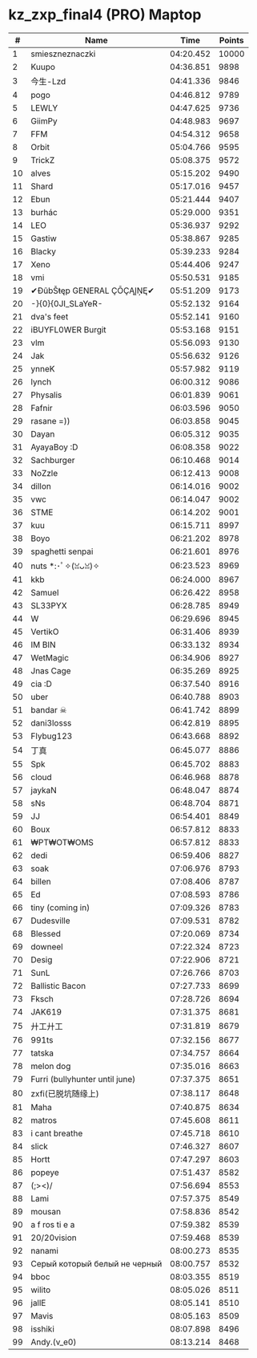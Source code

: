 # kz_zxp_final4 (PRO) Maptop

|  # | Name | Time | Points |
|-------------- | -------------- | -------------- | -------------- | 
| 1 | smieszneznaczki | 04:20.452 | 10000 | 
| 2 | Kuupo | 04:36.851 | 9898 | 
| 3 | 今生-Lzd | 04:41.336 | 9846 | 
| 4 | pogo | 04:46.812 | 9789 | 
| 5 | LEWLY | 04:47.625 | 9736 | 
| 6 | GiimPy | 04:48.983 | 9697 | 
| 7 | FFM | 04:54.312 | 9658 | 
| 8 | Orbit | 05:04.766 | 9595 | 
| 9 | TrickZ | 05:08.375 | 9572 | 
| 10 | alves | 05:15.202 | 9490 | 
| 11 | Shard | 05:17.016 | 9457 | 
| 12 | Ebun | 05:21.444 | 9407 | 
| 13 | burhác | 05:29.000 | 9351 | 
| 14 | LEO | 05:36.937 | 9292 | 
| 15 | Gastiw | 05:38.867 | 9285 | 
| 16 | Blacky | 05:39.233 | 9284 | 
| 17 | Xeno | 05:44.406 | 9247 | 
| 18 | vmi | 05:50.531 | 9185 | 
| 19 | ✔ĐûbŠŧęp GENERAL ÇŌÇĄĮŅĘ✔ | 05:51.209 | 9173 | 
| 20 | -}{0}{0JI_SLaYeR- | 05:52.132 | 9164 | 
| 21 | dva's feet | 05:52.141 | 9160 | 
| 22 | iBUYFL0WER Burgit | 05:53.168 | 9151 | 
| 23 | vlm | 05:56.093 | 9130 | 
| 24 | Jak | 05:56.632 | 9126 | 
| 25 | ynneK | 05:57.982 | 9119 | 
| 26 | lynch | 06:00.312 | 9086 | 
| 27 | Physalis | 06:01.839 | 9061 | 
| 28 | Fafnir | 06:03.596 | 9050 | 
| 29 | rasane =)) | 06:03.858 | 9045 | 
| 30 | Dayan | 06:05.312 | 9035 | 
| 31 | AyayaBoy :D | 06:08.358 | 9022 | 
| 32 | Sachburger | 06:10.468 | 9014 | 
| 33 | NoZzle | 06:12.413 | 9008 | 
| 34 | dillon | 06:14.016 | 9002 | 
| 35 | vwc | 06:14.047 | 9002 | 
| 36 | STME | 06:14.202 | 9001 | 
| 37 | kuu | 06:15.711 | 8997 | 
| 38 | Boyo | 06:21.202 | 8978 | 
| 39 | spaghetti senpai | 06:21.601 | 8976 | 
| 40 | nuts *:･ﾟ✧(ꈍᴗꈍ)✧ | 06:23.523 | 8969 | 
| 41 | kkb | 06:24.000 | 8967 | 
| 42 | Samuel | 06:26.422 | 8958 | 
| 43 | SL33PYX | 06:28.785 | 8949 | 
| 44 | W | 06:29.696 | 8945 | 
| 45 | VertikO | 06:31.406 | 8939 | 
| 46 | IM BIN | 06:33.132 | 8934 | 
| 47 | WetMagic | 06:34.906 | 8927 | 
| 48 | Jnas Cage | 06:35.269 | 8925 | 
| 49 | cia :D | 06:37.540 | 8916 | 
| 50 | uber | 06:40.788 | 8903 | 
| 51 | bandar ☠ | 06:41.742 | 8899 | 
| 52 | dani3losss | 06:42.819 | 8895 | 
| 53 | Flybug123 | 06:43.668 | 8892 | 
| 54 | 丁真 | 06:45.077 | 8886 | 
| 55 | Spk | 06:45.702 | 8883 | 
| 56 | cloud | 06:46.968 | 8878 | 
| 57 | jaykaN | 06:48.047 | 8874 | 
| 58 | sNs | 06:48.704 | 8871 | 
| 59 | JJ | 06:54.401 | 8849 | 
| 60 | Boux | 06:57.812 | 8833 | 
| 61 | ₩PT₩OT₩OMS | 06:57.812 | 8833 | 
| 62 | dedi | 06:59.406 | 8827 | 
| 63 | soak | 07:06.976 | 8793 | 
| 64 | billen | 07:08.406 | 8787 | 
| 65 | Ed | 07:08.593 | 8786 | 
| 66 | tiny (coming in) | 07:09.326 | 8783 | 
| 67 | Dudesville | 07:09.531 | 8782 | 
| 68 | Blessed | 07:20.069 | 8734 | 
| 69 | downeel | 07:22.324 | 8723 | 
| 70 | Desig | 07:22.906 | 8721 | 
| 71 | SunL | 07:26.766 | 8703 | 
| 72 | Ballistic Bacon | 07:27.733 | 8699 | 
| 73 | Fksch | 07:28.726 | 8694 | 
| 74 | JAK619 | 07:31.375 | 8681 | 
| 75 | 廾工廾工 | 07:31.819 | 8679 | 
| 76 | 991ts | 07:32.156 | 8677 | 
| 77 | tatska | 07:34.757 | 8664 | 
| 78 | melon dog | 07:35.016 | 8663 | 
| 79 | Furri (bullyhunter until june) | 07:37.375 | 8651 | 
| 80 | zxfi(已脱坑随缘上) | 07:38.117 | 8648 | 
| 81 | Maha | 07:40.875 | 8634 | 
| 82 | matros | 07:45.608 | 8611 | 
| 83 | i cant breathe | 07:45.718 | 8610 | 
| 84 | slick | 07:46.327 | 8607 | 
| 85 | Hortt | 07:47.297 | 8603 | 
| 86 | popeye | 07:51.437 | 8582 | 
| 87 | (;><)/ | 07:56.694 | 8553 | 
| 88 | Lami | 07:57.375 | 8549 | 
| 89 | mousan | 07:58.836 | 8542 | 
| 90 | a f ros ti e a | 07:59.382 | 8539 | 
| 91 | 20/20vision | 07:59.468 | 8539 | 
| 92 | nanami | 08:00.273 | 8535 | 
| 93 | Серый который белый не черный | 08:00.757 | 8532 | 
| 94 | bboc | 08:03.355 | 8519 | 
| 95 | wilito | 08:05.026 | 8511 | 
| 96 | jallE | 08:05.141 | 8510 | 
| 97 | Mavis | 08:05.163 | 8509 | 
| 98 | isshiki | 08:07.898 | 8496 | 
| 99 | Andy.(v_e0) | 08:13.214 | 8468 | 

